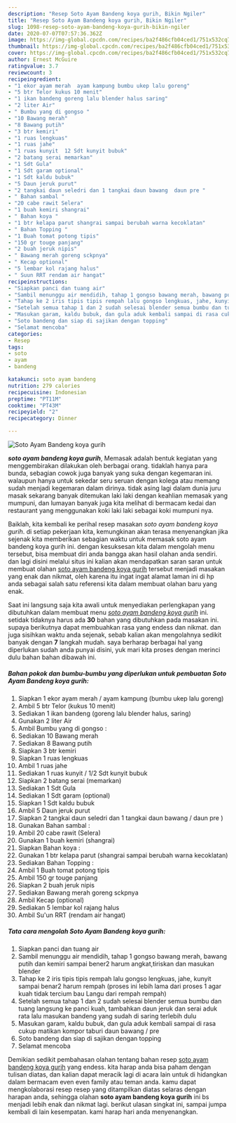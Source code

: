 ```yaml
---
description: "Resep Soto Ayam Bandeng koya gurih, Bikin Ngiler"
title: "Resep Soto Ayam Bandeng koya gurih, Bikin Ngiler"
slug: 1098-resep-soto-ayam-bandeng-koya-gurih-bikin-ngiler
date: 2020-07-07T07:57:36.362Z
image: https://img-global.cpcdn.com/recipes/ba2f486cfb04ced1/751x532cq70/soto-ayam-bandeng-koya-gurih-foto-resep-utama.jpg
thumbnail: https://img-global.cpcdn.com/recipes/ba2f486cfb04ced1/751x532cq70/soto-ayam-bandeng-koya-gurih-foto-resep-utama.jpg
cover: https://img-global.cpcdn.com/recipes/ba2f486cfb04ced1/751x532cq70/soto-ayam-bandeng-koya-gurih-foto-resep-utama.jpg
author: Ernest McGuire
ratingvalue: 3.7
reviewcount: 3
recipeingredient:
- "1 ekor ayam merah  ayam kampung bumbu ukep lalu goreng"
- "5 btr Telor kukus 10 menit"
- "1 ikan bandeng goreng lalu blender halus saring"
- "2 liter Air"
- " Bumbu yang di gongso "
- "10 Bawang merah"
- "8 Bawang putih"
- "3 btr kemiri"
- "1 ruas lengkuas"
- "1 ruas jahe"
- "1 ruas kunyit  12 Sdt kunyit bubuk"
- "2 batang serai memarkan"
- "1 Sdt Gula"
- "1 Sdt garam optional"
- "1 Sdt kaldu bubuk"
- "5 Daun jeruk purut"
- "2 tangkai daun seledri dan 1 tangkai daun bawang  daun pre "
- " Bahan sambal "
- "20 cabe rawit Selera"
- "1 buah kemiri shangrai"
- " Bahan koya "
- "1 btr kelapa parut shangrai sampai berubah warna kecoklatan"
- " Bahan Topping "
- "1 Buah tomat potong tipis"
- "150 gr touge panjang"
- "2 buah jeruk nipis"
- " Bawang merah goreng sckpnya"
- " Kecap optional"
- "5 lembar kol rajang halus"
- " Suun RRT rendam air hangat"
recipeinstructions:
- "Siapkan panci dan tuang air"
- "Sambil menunggu air mendidih, tahap 1 gongso bawang merah, bawang putih dan kemiri sampai bener2 harum angkat,tiriskan dan masukan blender"
- "Tahap ke 2 iris tipis tipis rempah lalu gongso lengkuas, jahe, kunyit sampai benar2 harum rempah (proses ini lebih lama dari proses 1 agar kuah tidak tercium bau Langu dari rempah rempah)"
- "Setelah semua tahap 1 dan 2 sudah selesai blender semua bumbu dan tuang langsung ke panci kuah, tambahkan daun jeruk dan serai aduk rata lalu masukan bandeng yang sudah di saring terlebih dulu"
- "Masukan garam, kaldu bubuk, dan gula aduk kembali sampai di rasa cukup matikan kompor taburi daun bawang / pre"
- "Soto bandeng dan siap di sajikan dengan topping"
- "Selamat mencoba"
categories:
- Resep
tags:
- soto
- ayam
- bandeng

katakunci: soto ayam bandeng 
nutrition: 279 calories
recipecuisine: Indonesian
preptime: "PT11M"
cooktime: "PT43M"
recipeyield: "2"
recipecategory: Dinner

---
```



![Soto Ayam Bandeng koya gurih](https://img-global.cpcdn.com/recipes/ba2f486cfb04ced1/751x532cq70/soto-ayam-bandeng-koya-gurih-foto-resep-utama.jpg)

<b><i>soto ayam bandeng koya gurih</i></b>, Memasak adalah bentuk kegiatan yang menggembirakan dilakukan oleh berbagai orang. tidaklah hanya para bunda, sebagian cowok juga banyak yang suka dengan kegemaran ini. walaupun hanya untuk sekedar seru seruan dengan kolega atau memang sudah menjadi kegemaran dalam dirinya. tidak asing lagi dalam dunia juru masak sekarang banyak ditemukan laki laki dengan keahlian memasak yang mumpuni, dan lumayan banyak juga kita melihat di bermacam kedai dan restaurant yang menggunakan koki laki laki sebagai koki mumpuni nya.



Baiklah, kita kembali ke perihal resep masakan <i>soto ayam bandeng koya gurih</i>. di setiap pekerjaan kita, kemungkinan akan terasa menyenangkan jika sejenak kita memberikan sebagian waktu untuk memasak soto ayam bandeng koya gurih ini. dengan kesuksesan kita dalam mengolah menu tersebut, bisa membuat diri anda bangga akan hasil olahan anda sendiri. dan lagi disini melalui situs ini kalian akan mendapatkan saran saran untuk membuat olahan <u>soto ayam bandeng koya gurih</u> tersebut menjadi masakan yang enak dan nikmat, oleh karena itu ingat ingat alamat laman ini di hp anda sebagai salah satu referensi kita dalam membuat olahan baru yang enak.


Saat ini langsung saja kita awali untuk menyediakan perlengkapan yang dibutuhkan dalam membuat menu <u><i>soto ayam bandeng koya gurih</i></u> ini. setidak tidaknya harus ada <b>30</b> bahan yang dibutuhkan pada masakan ini. supaya berikutnya dapat membuahkan rasa yang endess dan nikmat. dan juga sisihkan waktu anda sejenak, sebab kalian akan mengolahnya sedikit banyak dengan <b>7</b> langkah mudah. saya berharap berbagai hal yang diperlukan sudah anda punyai disini, yuk mari kita proses dengan merinci dulu bahan bahan dibawah ini.

<!--inarticleads1-->

##### Bahan pokok dan bumbu-bumbu yang diperlukan untuk pembuatan Soto Ayam Bandeng koya gurih:

1. Siapkan 1 ekor ayam merah / ayam kampung (bumbu ukep lalu goreng)
1. Ambil 5 btr Telor (kukus 10 menit)
1. Sediakan 1 ikan bandeng (goreng lalu blender halus, saring)
1. Gunakan 2 liter Air
1. Ambil  Bumbu yang di gongso :
1. Sediakan 10 Bawang merah
1. Sediakan 8 Bawang putih
1. Siapkan 3 btr kemiri
1. Siapkan 1 ruas lengkuas
1. Ambil 1 ruas jahe
1. Sediakan 1 ruas kunyit / 1/2 Sdt kunyit bubuk
1. Siapkan 2 batang serai (memarkan)
1. Sediakan 1 Sdt Gula
1. Sediakan 1 Sdt garam (optional)
1. Siapkan 1 Sdt kaldu bubuk
1. Ambil 5 Daun jeruk purut
1. Siapkan 2 tangkai daun seledri dan 1 tangkai daun bawang / daun pre )
1. Gunakan  Bahan sambal :
1. Ambil 20 cabe rawit (Selera)
1. Gunakan 1 buah kemiri (shangrai)
1. Siapkan  Bahan koya :
1. Gunakan 1 btr kelapa parut (shangrai sampai berubah warna kecoklatan)
1. Sediakan  Bahan Topping :
1. Ambil 1 Buah tomat potong tipis
1. Ambil 150 gr touge panjang
1. Siapkan 2 buah jeruk nipis
1. Sediakan  Bawang merah goreng sckpnya
1. Ambil  Kecap (optional)
1. Sediakan 5 lembar kol rajang halus
1. Ambil  Su&#39;un RRT (rendam air hangat)




<!--inarticleads2-->

##### Tata cara mengolah Soto Ayam Bandeng koya gurih:

1. Siapkan panci dan tuang air
1. Sambil menunggu air mendidih, tahap 1 gongso bawang merah, bawang putih dan kemiri sampai bener2 harum angkat,tiriskan dan masukan blender
1. Tahap ke 2 iris tipis tipis rempah lalu gongso lengkuas, jahe, kunyit sampai benar2 harum rempah (proses ini lebih lama dari proses 1 agar kuah tidak tercium bau Langu dari rempah rempah)
1. Setelah semua tahap 1 dan 2 sudah selesai blender semua bumbu dan tuang langsung ke panci kuah, tambahkan daun jeruk dan serai aduk rata lalu masukan bandeng yang sudah di saring terlebih dulu
1. Masukan garam, kaldu bubuk, dan gula aduk kembali sampai di rasa cukup matikan kompor taburi daun bawang / pre
1. Soto bandeng dan siap di sajikan dengan topping
1. Selamat mencoba




Demikian sedikit pembahasan olahan tentang bahan resep <u>soto ayam bandeng koya gurih</u> yang endess. kita harap anda bisa paham dengan tulisan diatas, dan kalian dapat meracik lagi di acara lain untuk di hidangkan dalam bermacam even even family atau teman anda. kamu dapat mengkolaborasi resep resep yang ditampilkan diatas selaras dengan harapan anda, sehingga olahan <b>soto ayam bandeng koya gurih</b> ini bs menjadi lebih enak dan nikmat lagi. berikut ulasan singkat ini, sampai jumpa kembali di lain kesempatan. kami harap hari anda menyenangkan.
